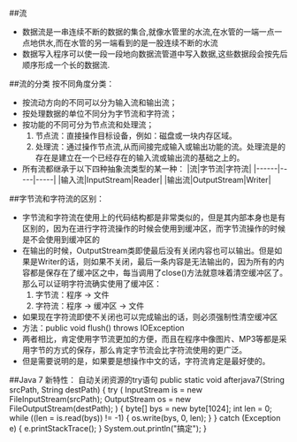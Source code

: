 ##流

- 数据流是一串连续不断的数据的集合,就像水管里的水流,在水管的一端一点一点地供水,而在水管的另一端看到的是一股连续不断的水流
- 数据写入程序可以使一段一段地向数据流管道中写入数据,这些数据段会按先后顺序形成一个长的数据流.

##流的分类
  按不同角度分类：
- 按流动方向的不同可以分为输入流和输出流；
- 按处理数据的单位不同分为字节流和字符流；
- 按功能的不同可分为节点流和处理流；
	1. 节点流：直接操作目标设备，例如：磁盘或一块内存区域。
	1. 处理流：通过操作节点流,从而间接完成输入或输出功能的流。处理流是的存在是建立在一个已经存在的输入流或输出流的基础之上的。
- 所有流都继承于以下四种抽象流类型的某一种： 
|流|字节流|字符流|
|------|-----|-----|
|输入流|InputStream|Reader|
|输出流|OutputStream|Writer|

##字节流和字符流的区别：

 - 字节流和字符流在使用上的代码结构都是非常类似的，但是其内部本身也是有区别的，因为在进行字符流操作的时候会使用到缓冲区，而字节流操作的时候是不会使用到缓冲区的
 - 在输出的时候，OutputStream类即使最后没有关闭内容也可以输出。但是如果是Writer的话，则如果不关闭，最后一条内容是无法输出的，因为所有的内容都是保存在了缓冲区之中，每当调用了close()方法就意味着清空缓冲区了。那么可以证明字符流确实使用了缓冲区：
 	1. 字节流：程序 → 文件
	1. 字符流：程序 → 缓冲区 → 文件
 - 如果现在字符流即使不关闭也可以完成输出的话，则必须强制性清空缓冲区
 - 方法：public void flush() throws IOException
 - 两者相比，肯定使用字节流更加的方便，而且在程序中像图片、MP3等都是采用字节的方式的保存，那么肯定字节流会比字符流使用的更广泛。
 - 但是需要说明的是，如果要是想操作中文的话，字符流肯定是最好使的。
 
 ##Java 7 新特性： 自动关闭资源的try语句
	 public static void afterjava7(String srcPath, String destPath) {
		try (
			InputStream is = new FileInputStream(srcPath);
			OutputStream os = new FileOutputStream(destPath);
		) {
				byte[] bys = new byte[1024];
				int len = 0;
				while ((len = is.read(bys)) != -1) {
					os.write(bys, 0, len);
				}
		} catch (Exception e) {
			e.printStackTrace();
		}
		System.out.println("搞定");
	}
